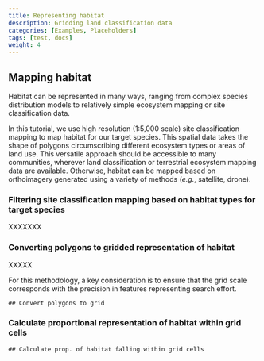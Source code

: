 ```yaml
---
title: Representing habitat
description: Gridding land classification data
categories: [Examples, Placeholders]
tags: [test, docs]
weight: 4
---
```


## Mapping habitat

Habitat can be represented in many ways, ranging from complex species distribution models 
to relatively simple ecosystem mapping or site classification data.

In this tutorial, we use high resolution (1:5,000 scale) site classification mapping 
to map habitat for our target species. This spatial data takes the shape of polygons 
circumscribing different ecosystem types or areas of land use. This versatile approach 
should be accessible to many communities, wherever land classification or terrestrial 
ecosystem mapping data are available. Otherwise, habitat can be mapped based on 
orthoimagery generated using a variety of methods (*e.g.*, satellite, drone).


### Filtering site classification mapping based on habitat types for target species

XXXXXXX

### Converting polygons to gridded representation of habitat

XXXXX

For this methodology, a key consideration is to ensure that the grid scale 
corresponds with the precision in features representing search effort.

```
## Convert polygons to grid

```

### Calculate proportional representation of habitat within grid cells

```
## Calculate prop. of habitat falling within grid cells

```


